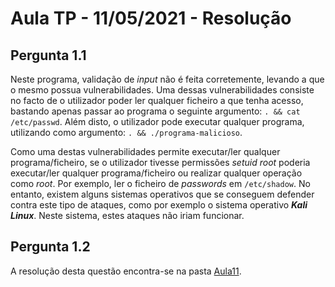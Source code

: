 # Aula TP - 11/05/2021 - Resolução
## Pergunta 1.1
Neste programa, validação de *input* não é feita corretemente, levando a que o mesmo possua vulnerabilidades.
Uma dessas vulnerabilidades consiste no facto de o utilizador poder ler qualquer ficheiro a que tenha acesso, bastando apenas passar ao programa o seguinte argumento: ```. && cat /etc/passwd```.
Além disto, o utilizador pode executar qualquer programa, utilizando como argumento: ``. && ./programa-malicioso``.

Como uma destas vulnerabilidades permite executar/ler qualquer programa/ficheiro, se o utilizador tivesse permissões *setuid root*
poderia executar/ler qualquer programa/ficheiro ou realizar qualquer operação como *root*. Por exemplo,
ler o ficheiro de *passwords* em ``/etc/shadow``. No entanto, existem alguns sistemas operativos que se conseguem defender contra este tipo de ataques, como por exemplo o sistema operativo ***Kali Linux***. Neste sistema, estes ataques não iriam funcionar.

## Pergunta 1.2
A resolução desta questão encontra-se na pasta [Aula11](Aula11).
